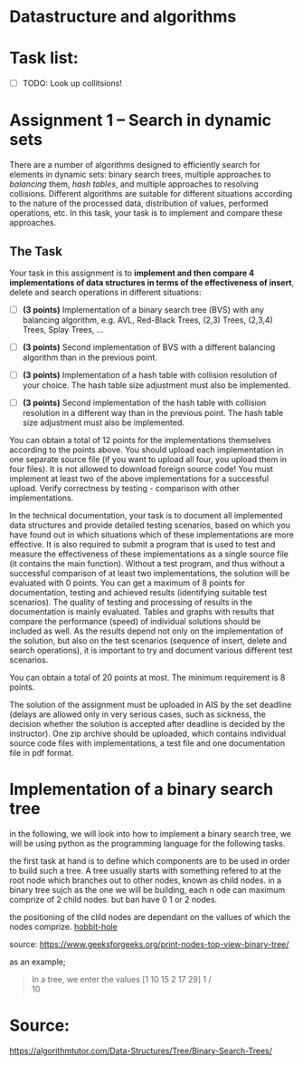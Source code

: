 # Datastructure and algorithms

# Task list:

- [ ] TODO: Look up collitsions!

# Assignment 1 – Search in dynamic sets

There are a number of algorithms designed to efficiently search for elements in dynamic sets: binary search trees, multiple approaches to *balancing* them, *hash tables*, and multiple approaches to resolving collisions. Different algorithms are suitable for different situations according to the nature of the processed data, distribution of values, performed operations, etc. In this task, your task is to implement and compare these approaches.

## The Task

Your task in this assignment is to **implement and then compare 4 implementations of data structures in terms of the effectiveness of insert**, delete and search operations in different situations:

- [ ] **(3 points)** Implementation of a binary search tree (BVS) with any balancing algorithm, e.g. AVL, Red-Black Trees, (2,3) Trees, (2,3,4) Trees, Splay Trees, ...

 - [ ] **(3 points)** Second implementation of BVS with a different balancing algorithm than in the previous point.

 - [ ] **(3 points)** Implementation of a hash table with collision resolution of your choice. The hash table size adjustment must also be implemented.

 - [ ] **(3 points)** Second implementation of the hash table with collision resolution in a different way than in the previous point. The hash table size adjustment must also be implemented.

You can obtain a total of 12 points for the implementations themselves according to the points above. You should upload each implementation in one separate source file (if you want to upload all four, you upload them in four files). It is not allowed to download foreign source code! You must implement at least two of the above implementations for a successful upload. Verify correctness by testing - comparison with other implementations.

In the technical documentation, your task is to document all implemented data structures and provide detailed testing scenarios, based on which you have found out in which situations which of these implementations are more effective. It is also required to submit a program that is used to test and measure the effectiveness of these implementations as a single source file (it contains the main function). Without a test program, and thus without a successful comparison of at least two implementations, the solution will be evaluated with 0 points. You can get a maximum of 8 points for documentation, testing and achieved results (identifying suitable test scenarios). The quality of testing and processing of results in the documentation is mainly evaluated. Tables and graphs with results that compare the performance (speed) of individual solutions should be included as well. As the results depend not only on the implementation of the solution, but also on the test scenarios (sequence of insert, delete and search operations), it is important to try and document various different test scenarios.

You can obtain a total of 20 points at most. The minimum requirement is 8 points.

The solution of the assignment must be uploaded in AIS by the set deadline (delays are allowed only in very serious cases, such as sickness, the decision whether the solution is accepted after deadline is decided by the instructor). One zip archive should be uploaded, which contains individual source code files with implementations, a test file and one documentation file in pdf format.


# Implementation of a binary search tree
in the following, we will look into how to implement a binary search tree, we will be using python as the programming language for the following tasks. 

the first task at hand is to define which components are to be used in order to build such a tree. A tree usually starts with something refered to at the root node which branches out to other nodes, known as child nodes. in a binary tree sujch as the one we will be building, each n ode can maximum comprize of 2 child nodes. but ban have 0 1 or 2 nodes. 

the positioning of the clild nodes are dependant on the vallues of which the nodes comprize. 
[hobbit-hole][1]


source: https://www.geeksforgeeks.org/print-nodes-top-view-binary-tree/

as an example;

> In a tree, we enter the values [1 10 15 2 17 29]
>       1
>      / \
>         10



# Source: 

[1]: <https://en.wikipedia.org/wiki/Hobbit#Lifestyle> "Hobbit lifestyles"


https://algorithmtutor.com/Data-Structures/Tree/Binary-Search-Trees/


